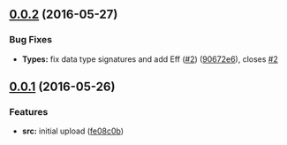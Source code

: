 <a name="0.0.2"></a>
## [0.0.2](https://github.com/TylorS/almost/compare/v0.0.1...v0.0.2) (2016-05-27)


### Bug Fixes

* **Types:** fix data type signatures and add Eff ([#2](https://github.com/TylorS/almost/issues/2)) ([90672e6](https://github.com/TylorS/almost/commit/90672e6)), closes [#2](https://github.com/TylorS/almost/issues/2)



<a name="0.0.1"></a>
## [0.0.1](https://github.com/TylorS/almost/compare/v0.0.2...v0.0.1) (2016-05-26)


### Features

* **src:** initial upload ([fe08c0b](https://github.com/TylorS/almost/commit/fe08c0b))
